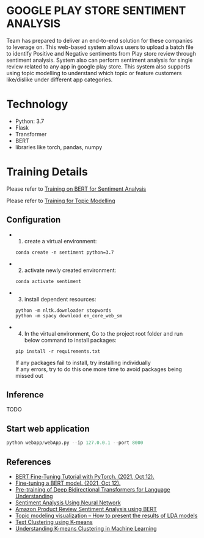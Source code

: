 # GOOGLE PLAY STORE SENTIMENT ANALYSIS

Team has prepared to deliver an end-to-end solution for these companies to leverage on. This web-based system allows users to upload a batch file to identify Positive and Negative sentiments from Play store review through sentiment analysis. System also can perform sentiment analysis for single review related to any app in google play store.
This system also supports using topic modelling to understand which topic or feature customers like/dislike under different app categories.


# Technology
* Python: 3.7
* Flask
* Transformer
* BERT
* libraries like torch, pandas, numpy

# Training Details
Please refer to [Training on BERT for Sentiment Analysis](https://github.com/Yunxiai88/plp_p3/tree/main/training/sentiment)

Please refer to [Training for Topic Modelling](https://github.com/Yunxiai88/plp_p3/tree/main/training/topic)

## Configuration
* 1. create a virtual environment:   
    ```
    conda create -n sentiment python=3.7
    ```

* 2. activate newly created environment:   
    ```
    conda activate sentiment
    ```

* 3. install dependent resources:   
    ```
    python -m nltk.downloader stopwords
    python -m spacy download en_core_web_sm
    ```

* 4. In the virtual environment, Go to the project root folder and run below command to install packages:   
    ```
    pip install -r requirements.txt  
    ```

     If any packages fail to install, try installing individually      
     If any errors, try to do this one more time to avoid packages being missed out   


## Inference
TODO

## Start web application
```python
python webapp/webApp.py --ip 127.0.0.1 --port 8000
```
## References
* [BERT Fine-Tuning Tutorial with PyTorch. (2021, Oct 12).](https://mccormickml.com/2019/07/22/BERT-fine-tuning/#a1-saving--loading-fine-tuned-model)
* [Fine-tuning a BERT model. (2021, Oct 12).](https://www.tensorflow.org/text/tutorials/fine_tune_bert)
* [Pre-training of Deep Bidirectional Transformers for Language Understanding](https://arxiv.org/abs/1810.04805)
* [Sentiment Analysis Using Neural Network](https://www.kaggle.com/atillasilva/sentiment-analysis-using-neural-network)
* [Amazon Product Review Sentiment Analysis using BERT](https://www.analyticsvidhya.com/blog/2021/06/amazon-product-review-sentiment-analysis-using-bert/)
* [Topic modeling visualization – How to present the results of LDA models](https://www.machinelearningplus.com/nlp/topic-modeling-visualization-how-to-present-results-lda-models/)
* [Text Clustering using K-means](https://towardsdatascience.com/text-clustering-using-k-means-ec19768aae48)
* [Understanding K-means Clustering in Machine Learning](https://towardsdatascience.com/understanding-k-means-clustering-in-machine-learning-6a6e67336aa1)
